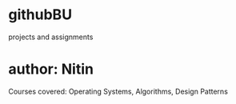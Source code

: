 # githubBU
projects and assignments

# author: Nitin
Courses covered: Operating Systems, Algorithms, Design Patterns
